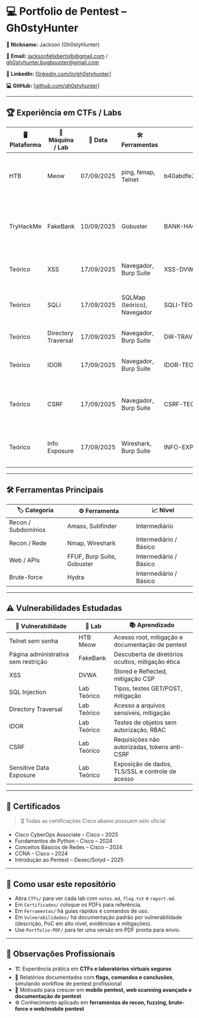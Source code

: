 # 💻 Portfolio de Pentest – Gh0styHunter

**👤 Nickname:** Jackson (Gh0styHunter)

**📧 Email:** jacksonfelixbertolb@gmail.com / gh0styhunter.bugbounter@gmail.com

**🔗 LinkedIn:** [[linkedin.com/in/gh0styhunter](https://www.linkedin.com/in/gh0sty-hunter-b2a2b3382/)]

**💻 GitHub:** [[github.com/gh0styhunter](https://github.com/Gh0styHunter/meu-portfolio)]

---

## 🏆 Experiência em CTFs / Labs

| 🖥 Plataforma | 🔹 Máquina / Lab | 📅 Data | 🛠 Ferramentas | 🏅 Flag | 📚 Aprendizado |
|--------------|----------------|--------|---------------|--------|----------------|
| HTB | Meow | 07/09/2025 | ping, Nmap, Telnet | b40abdfe23665f766f9c61ecba8a4c19 | Recon de rede, exploração Telnet sem senha, documentação de pentest |
| TryHackMe | FakeBank | 10/09/2025 | Gobuster | BANK-HACKED | Descoberta de diretórios ocultos, exploração de página administrativa, mitigação ética |
| Teórico | XSS | 17/09/2025 | Navegador, Burp Suite | XSS-DVWA | Conceitos de Stored/Reflected XSS, mitigação e análise segura |
| Teórico | SQLi | 17/09/2025 | SQLMap (teórico), Navegador | SQLI-TEORICO | Conceitos de SQL Injection, tipos e mitigação segura |
| Teórico | Directory Traversal | 17/09/2025 | Navegador, Burp Suite | DIR-TRAV-TEORICO | Exploração de paths e mitigação |
| Teórico | IDOR | 17/09/2025 | Navegador, Burp Suite | IDOR-TEORICO | Exploração de objetos sem autorização, RBAC |
| Teórico | CSRF | 17/09/2025 | Navegador, Burp Suite | CSRF-TEORICO | Requisições maliciosas em usuário autenticado, mitigação segura |
| Teórico | Info Exposure | 17/09/2025 | Wireshark, Burp Suite | INFO-EXPOSURE-TEORICO | Análise de exposição de dados sensíveis, criptografia e mitigação |
---

## 🛠 Ferramentas Principais

| 🏷 Categoria | ⚙️ Ferramenta | 📈 Nível |
|-------------|---------------|---------|
| Recon / Subdomínios | Amass, Subfinder | Intermediário |
| Recon / Rede | Nmap, Wireshark | Intermediário / Básico |
| Web / APIs | FFUF, Burp Suite, Gobuster | Intermediário / Básico |
| Brute-force | Hydra | Intermediário / Básico |

---

## ⚠️ Vulnerabilidades Estudadas

| 🔹 Vulnerabilidade | 📂 Lab | 📚 Aprendizado |
|------------------|-------|----------------|
| Telnet sem senha | HTB Meow | Acesso root, mitigação e documentação de pentest |
| Página administrativa sem restrição | FakeBank | Descoberta de diretórios ocultos, mitigação ética |
| XSS | DVWA | Stored e Reflected, mitigação CSP |
| SQL Injection | Lab Teórico | Tipos, testes GET/POST, mitigação |
| Directory Traversal | Lab Teórico | Acesso a arquivos sensíveis, mitigação |
| IDOR | Lab Teórico | Testes de objetos sem autorização, RBAC |
| CSRF | Lab Teórico | Requisições não autorizadas, tokens anti-CSRF |
| Sensitive Data Exposure | Lab Teórico | Exposição de dados, TLS/SSL e controle de acesso |

---

## 📜 Certificados

> 🎖 Todas as certificações Cisco abaixo possuem selo oficial

- Cisco CyberOps Associate – Cisco – 2025  
- Fundamentos de Python – Cisco – 2024  
- Conceitos Básicos de Redes – Cisco – 2024  
- CCNA – Cisco – 2024  
- Introdução ao Pentest – Desec/Solyd – 2025

---

## 📌 Como usar este repositório

- Abra `CTFs/` para ver cada lab com `notes.md`, `flag.txt` e `report.md`.
- Em `Certificados/` coloque os PDFs para referência.  
- Em `Ferramentas/` há guias rápidos e comandos de uso.  
- Em `Vulnerabilidades/` há documentação padrão por vulnerabilidade (descrição, PoC em alto nível, evidências e mitigações).  
- Use `Portfolio-PDF/` para ter uma versão em PDF pronta para envio.

---

## 📄 Observações Profissionais

- 🏗 Experiência prática em **CTFs e laboratórios virtuais seguros**  
- 📑 Relatórios documentados com **flags, comandos e conclusões**, simulando workflow de pentest profissional  
- 🚀 Motivado para crescer em **mobile pentest, web scanning avançado e documentação de pentest**  
- ⚙️ Conhecimento aplicado em **ferramentas de recon, fuzzing, brute-force e web/mobile pentest**



